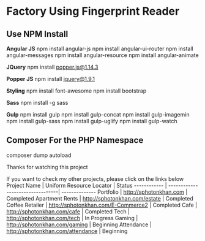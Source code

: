 # Factory Using Fingerprint Reader #

## Use NPM Install ##

**Angular JS**
npm install angular-js
npm install angular-ui-router
npm install angular-messages
npm install angular-resource
npm install angular-animate

**JQuery**
npm install popper.js@1.14.3

**Popper JS**
npm install jquery@1.9.1

**Styling**
npm install font-awesome
npm install bootstrap 

**Sass**
npm install -g sass

**Gulp**
npm install gulp 
npm install gulp-concat
npm install gulp-imagemin
npm install gulp-sass
npm install gulp-uglify
npm install gulp-watch


## Composer For the  PHP Namespace ##
composer dump autoload

Thanks for watching this project

If you want to check my other projects, please click on the links below
Project Name | Uniform Resource Locator | Status
------------ | ---------------------------------| --------------
Portfolio | http://sphotonkhan.com | Completed
Apartment Rents | http://sphotonkhan.com/estate | Completed
Coffee Retailer | http://sphotonkhan.com/E-Commerce2 | Completed
Cafe | http://sphotonkhan.com/cafe | Completed
Tech | http://sphotonkhan.com/tech | In Progress
Gaming | http://sphotonkhan.com/gaming | Beginning
Attendance | http://sphotonkhan.com/attendance | Beginning